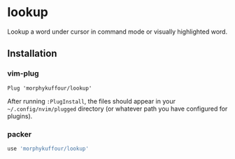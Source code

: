 # lookup

Lookup a word under cursor in command mode or visually highlighted word.

## Installation

### vim-plug

```VimL
Plug 'morphykuffour/lookup'
```

After running `:PlugInstall`, the files should appear in your `~/.config/nvim/plugged` directory (or whatever path you have configured for plugins).

### packer

```lua
use 'morphykuffour/lookup'
```
